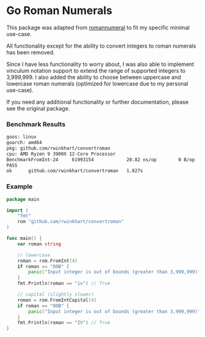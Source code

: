 # Go Roman Numerals

This package was adapted from [romannumeral](https://github.com/brandenc40/romannumeral) to fit my specific minimal use-case.

All functionality except for the ability to convert integers to roman numerals has been removed.

Since I have less functionality to worry about, I was also able to implement vinculum notation support to extend the range of supported integers to 3,999,999.
I also added the ability to choose between uppercase and lowercase roman numerals (optimized for lowercase due to my personal use-case).

If you need any additional functionality or further documentation, please see the original package.

### Benchmark Results

```sh
goos: linux
goarch: amd64
pkg: github.com/rwinkhart/convertroman
cpu: AMD Ryzen 9 3900X 12-Core Processor
BenchmarkFromInt-24    	61993154	        20.82 ns/op	       0 B/op	       0 allocs/op
PASS
ok  	github.com/rwinkhart/convertroman	1.827s
```

### Example

```go
package main

import (
	"fmt"
	rom "github.com/rwinkhart/convertroman"
)

func main() {
	var roman string

	// lowercase
	roman = rom.FromInt(4)
	if roman == "OOB" {
		panic("Input integer is out of bounds (greater than 3,999,999)")
	}
	fmt.Println(roman == "iv") // True

	// capital (slightly slower)
	roman = rom.FromIntCapital(4)
	if roman == "OOB" {
		panic("Input integer is out of bounds (greater than 3,999,999)")
	}
	fmt.Println(roman == "IV") // True
}
```
